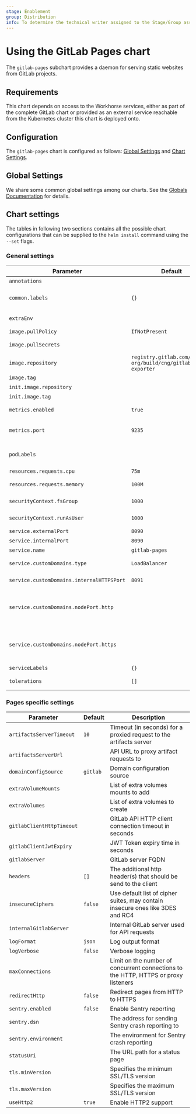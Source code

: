 ```yaml
---
stage: Enablement
group: Distribution
info: To determine the technical writer assigned to the Stage/Group associated with this page, see https://about.gitlab.com/handbook/engineering/ux/technical-writing/#designated-technical-writers
---
```


# Using the GitLab Pages chart

The `gitlab-pages` subchart provides a daemon for serving static websites from
GitLab projects.

## Requirements

This chart depends on access to the Workhorse services, either as part of the
complete GitLab chart or provided as an external service reachable from the Kubernetes
cluster this chart is deployed onto.

## Configuration

The `gitlab-pages` chart is configured as follows: [Global
Settings](#global-settings) and [Chart Settings](#chart-settings).

## Global Settings

We share some common global settings among our charts. See the
[Globals Documentation](../../globals.md#configure-gitlab-pages) for details.

## Chart settings

The tables in following two sections contains all the possible chart
configurations that can be supplied to the `helm install` command using the
`--set` flags.

### General settings

| Parameter                                 | Default           | Description                                              |
| ----------------------------------------- | ----------------- | -------------------------------------------------------- |
| `annotations`                             |                   | Pod annotations                                          |
| `common.labels`                           | `{}`              | Supplemental labels that are applied to all objects created by this chart. |
| `extraEnv`                                |                   | List of extra environment variables to expose            |
| `image.pullPolicy`                        | `IfNotPresent`    | GitLab image pull policy                                 |
| `image.pullSecrets`                       |                   | Secrets for the image repository                         |
| `image.repository`                        | `registry.gitlab.com/gitlab-org/build/cng/gitlab-exporter` | GitLab Exporter image repository |
| `image.tag`                               |                   | image tag                                                |
| `init.image.repository`                   |                   | initContainer image                                      |
| `init.image.tag`                          |                   | initContainer image tag                                  |
| `metrics.enabled`                         | `true`            | Toggle Prometheus metrics exporter                       |
| `metrics.port`                            | `9235`            | Listen port for the Prometheus metrics exporter          |
| `podLabels`                               |                   | Supplemental Pod labels. Will not be used for selectors. |
| `resources.requests.cpu`                  | `75m`             | GitLab Pages minimum CPU                                 |
| `resources.requests.memory`               | `100M`            | GitLab Pages minimum memory                              |
| `securityContext.fsGroup`                 | `1000`            | Group ID under which the pod should be started           |
| `securityContext.runAsUser`               | `1000`            | User ID under which the pod should be started            |
| `service.externalPort`                    | `8090`            | GitLab Pages exposed port                                |
| `service.internalPort`                    | `8090`            | GitLab Pages internal port                               |
| `service.name`                            | `gitlab-pages`    | GitLab Pages service name                                |
| `service.customDomains.type`              | `LoadBalancer`    | Type of service created for handling custom domains      |
| `service.customDomains.internalHTTPSPort` | `8091`            | Port where Pages daemon listens for HTTPS requests       |
| `service.customDomains.nodePort.http`     |                   | Node Port to be opened for HTTP connections. Valid only if `service.customDomains.type` is `NodePort` |
| `service.customDomains.nodePort.https`    |                   | Node Port to be opened for HTTPS connections. Valid only if `service.customDomains.type` is `NodePort` |
| `serviceLabels`                           | `{}`              | Supplemental service labels                              |
| `tolerations`                             | `[]`              | Toleration labels for pod assignment                     |

### Pages specific settings

| Parameter                        | Default               | Description                                          |
| -------------------------------- | --------------------- | ---------------------------------------------------- |
| `artifactsServerTimeout`         | `10`                  | Timeout (in seconds) for a proxied request to the artifacts server |
| `artifactsServerUrl`             |                       | API URL to proxy artifact requests to                |
| `domainConfigSource`             | `gitlab`              | Domain configuration source                          |
| `extraVolumeMounts`              |                       | List of extra volumes mounts to add                  |
| `extraVolumes`                   |                       | List of extra volumes to create                      |
| `gitlabClientHttpTimeout`        |                       | GitLab API HTTP client connection timeout in seconds |
| `gitlabClientJwtExpiry`          |                       | JWT Token expiry time in seconds                     |
| `gitlabServer`                   |                       | GitLab server FQDN                                   |
| `headers`                        | `[]`                  | The additional http header(s) that should be send to the client |
| `insecureCiphers`                | `false`               | Use default list of cipher suites, may contain insecure ones like 3DES and RC4 |
| `internalGitlabServer`           |                       | Internal GitLab server used for API requests         |
| `logFormat`                      | `json`                | Log output format                                    |
| `logVerbose`                     | `false`               | Verbose logging                                      |
| `maxConnections`                 |                       | Limit on the number of concurrent connections to the HTTP, HTTPS or proxy listeners |
| `redirectHttp`                   | `false`               | Redirect pages from HTTP to HTTPS                    |
| `sentry.enabled`                 | `false`               | Enable Sentry reporting                              |
| `sentry.dsn`                     |                       | The address for sending Sentry crash reporting to    |
| `sentry.environment`             |                       | The environment for Sentry crash reporting           |
| `statusUri`                      |                       | The URL path for a status page                       |
| `tls.minVersion`                 |                       | Specifies the minimum SSL/TLS version                |
| `tls.maxVersion`                 |                       | Specifies the maximum SSL/TLS version                |
| `useHttp2`                       | `true`                | Enable HTTP2 support                                 |
